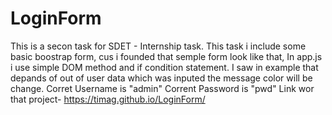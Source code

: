 # LoginForm
This is a secon task for SDET - Internship task. 
This task i include some basic boostrap form, cus i founded that semple form look like that, In app.js i use simple DOM method and if  condition statement. I saw in example that depands of out of user data which was inputed the message color will be change. 
Corret Username is "admin"
Corrent Password is "pwd"
Link wor that project- https://timag.github.io/LoginForm/
